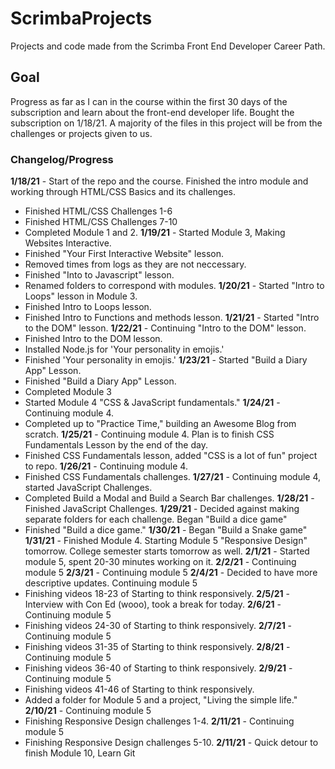 # ScrimbaProjects

Projects and code made from the Scrimba Front End Developer Career Path.

## Goal

Progress as far as I can in the course within the first 30 days of the subscription and learn about the front-end developer life. Bought the subscription on 1/18/21. A majority of the files in this project will be from the challenges or projects given to us.

### Changelog/Progress

**1/18/21** - Start of the repo and the course. Finished the intro module and working through HTML/CSS Basics and its challenges.

- Finished HTML/CSS Challenges 1-6
- Finished HTML/CSS Challenges 7-10
- Completed Module 1 and 2.
  <!---->
  **1/19/21** - Started Module 3, Making Websites Interactive.
- Finished "Your First Interactive Website" lesson.
- Removed times from logs as they are not neccessary.
- Finished "Into to Javascript" lesson.
- Renamed folders to correspond with modules.
    <!---->
  **1/20/21** - Started "Intro to Loops" lesson in Module 3.
- Finished Intro to Loops lesson.
- Finished Intro to Functions and methods lesson.
    <!---->
  **1/21/21** - Started "Intro to the DOM" lesson.
    <!---->
  **1/22/21** - Continuing "Intro to the DOM" lesson.
- Finished Intro to the DOM lesson.
- Installed Node.js for 'Your personality in emojis.'
- Finished 'Your personality in emojis.'
    <!---->
  **1/23/21** - Started "Build a Diary App" Lesson.
- Finished "Build a Diary App" Lesson.
- Completed Module 3
- Started Module 4 "CSS & JavaScript fundamentals."
    <!---->
  **1/24/21** - Continuing module 4.
- Completed up to "Practice Time," building an Awesome Blog from scratch.
    <!---->
  **1/25/21** - Continuing module 4. Plan is to finish CSS Fundamentals Lesson by the end of the day.
- Finished CSS Fundamentals lesson, added "CSS is a lot of fun" project to repo.
    <!---->
  **1/26/21** - Continuing module 4.
- Finished CSS Fundamentals challenges.
    <!---->
  **1/27/21** - Continuing module 4, started JavaScript Challenges.
- Completed Build a Modal and Build a Search Bar challenges.
    <!--  -->
  **1/28/21** - Finished JavaScript Challenges.
    <!--  -->
  **1/29/21** - Decided against making separate folders for each challenge. Began "Build a dice game"
- Finished "Build a dice game."
    <!--  -->
  **1/30/21** - Began "Build a Snake game"
    <!--  -->
  **1/31/21** - Finished Module 4. Starting Module 5 "Responsive Design" tomorrow. College semester starts tomorrow as well.
    <!---->
  **2/1/21** - Started module 5, spent 20-30 minutes working on it.
    <!--  -->
  **2/2/21** - Continuing module 5
    <!--  -->
  **2/3/21** - Continuing module 5
    <!--  -->
  **2/4/21** - Decided to have more descriptive updates. Continuing module 5
- Finishing videos 18-23 of Starting to think responsively.
    <!--  -->
  **2/5/21** - Interview with Con Ed (wooo), took a break for today.
    <!--  -->
  **2/6/21** - Continuing module 5
- Finishing videos 24-30 of Starting to think responsively.
    <!--  -->
  **2/7/21** - Continuing module 5
- Finishing videos 31-35 of Starting to think responsively.
    <!--  -->
  **2/8/21** - Continuing module 5
- Finishing videos 36-40 of Starting to think responsively.
    <!--  -->
  **2/9/21** - Continuing module 5
- Finishing videos 41-46 of Starting to think responsively.
- Added a folder for Module 5 and a project, "Living the simple life."
    <!--  -->
  **2/10/21** - Continuing module 5
- Finishing Responsive Design challenges 1-4.
    <!--  -->
  **2/11/21** - Continuing module 5
- Finishing Responsive Design challenges 5-10.
    <!--  -->
  **2/11/21** - Quick detour to finish Module 10, Learn Git
